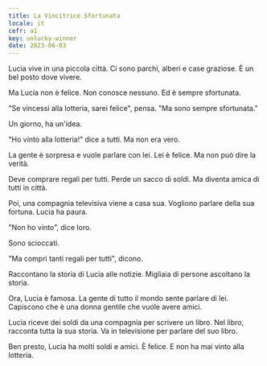 ```yaml
---
title: La Vincitrice Sfortunata
locale: it
cefr: a1
key: unlucky-winner
date: 2023-06-03
---
```


Lucia vive in una piccola città. Ci sono parchi, alberi e case graziose. È un bel posto dove vivere.

Ma Lucia non è felice. Non conosce nessuno. Ed è sempre sfortunata.

"Se vincessi alla lotteria, sarei felice", pensa. "Ma sono sempre sfortunata."

Un giorno, ha un'idea.

"Ho vinto alla lotteria!" dice a tutti. Ma non era vero.

La gente è sorpresa e vuole parlare con lei. Lei è felice. Ma non può dire la verità.

Deve comprare regali per tutti. Perde un sacco di soldi. Ma diventa amica di tutti in città.

Poi, una compagnia televisiva viene a casa sua. Vogliono parlare della sua fortuna. Lucia ha paura.

"Non ho vinto", dice loro.

Sono scioccati.

"Ma compri tanti regali per tutti", dicono.

Raccontano la storia di Lucia alle notizie. Migliaia di persone ascoltano la storia.

Ora, Lucia è famosa. La gente di tutto il mondo sente parlare di lei. Capiscono che è una donna gentile che vuole avere amici.

Lucia riceve dei soldi da una compagnia per scrivere un libro. Nel libro, racconta tutta la sua storia. Va in televisione per parlare del suo libro.

Ben presto, Lucia ha molti soldi e amici. È felice. E non ha mai vinto alla lotteria.